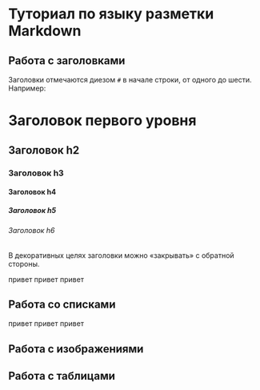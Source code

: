 # Туториал по языку разметки Markdown

## Работа с заголовками

Заголовки отмечаются диезом `#` в начале строки, от
одного до шести. Например:
# Заголовок первого уровня #
## Заголовок h2
### Заголовок h3
#### Заголовок h4
##### Заголовок h5
###### Заголовок h6
В декоративных целях заголовки можно «закрывать» с
обратной стороны.

привет привет привет


## Работа со списками

привет привет привет


## Работа с изображениями


## Работа с таблицами
